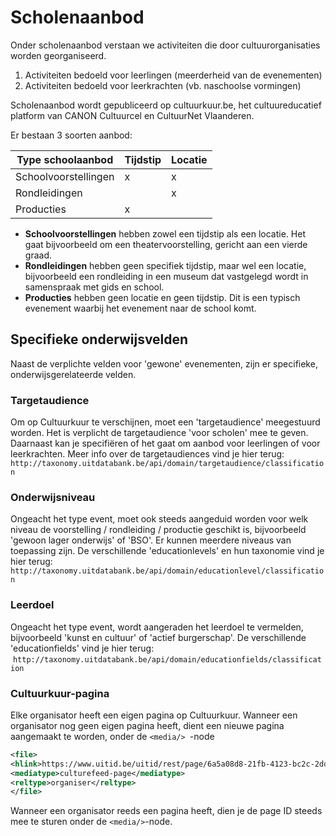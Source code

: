 ---
---

# Scholenaanbod

Onder scholenaanbod verstaan we activiteiten die door cultuurorganisaties worden georganiseerd.
1. Activiteiten bedoeld voor leerlingen (meerderheid van de evenementen)
2. Activiteiten bedoeld voor leerkrachten (vb. naschoolse vormingen)

Scholenaanbod wordt gepubliceerd op cultuurkuur.be, het cultuureducatief platform van CANON Cultuurcel en CultuurNet Vlaanderen. 

Er bestaan 3 soorten aanbod:

| Type schoolaanbod | Tijdstip | Locatie | 
| -- | -- | -- |
| Schoolvoorstellingen | x | x | 
| Rondleidingen |  | x | 
| Producties  | x |  | 

- **Schoolvoorstellingen** hebben zowel een tijdstip als een locatie. Het gaat bijvoorbeeld om een theatervoorstelling, gericht aan een vierde graad.
- **Rondleidingen** hebben geen specifiek tijdstip, maar wel een locatie, bijvoorbeeld een rondleiding in een museum dat vastgelegd wordt in samenspraak met gids en school.
- **Producties** hebben geen locatie en geen tijdstip. Dit is een typisch evenement waarbij het evenement naar de school komt. 

## Specifieke onderwijsvelden

Naast de verplichte velden voor 'gewone' evenementen, zijn er specifieke, onderwijsgerelateerde velden.

### Targetaudience

Om op Cultuurkuur te verschijnen, moet een 'targetaudience' meegestuurd worden. Het is verplicht de targetaudience 'voor scholen' mee te geven. Daarnaast kan je specifiëren of het gaat om aanbod voor leerlingen of voor leerkrachten.
Meer info over de targetaudiences vind je hier terug: ```http://taxonomy.uitdatabank.be/api/domain/targetaudience/classification```

### Onderwijsniveau

Ongeacht het type event, moet ook steeds aangeduid worden voor welk niveau de voorstelling / rondleiding / productie geschikt is, bijvoorbeeld 'gewoon lager onderwijs' of 'BSO'. Er kunnen meerdere niveaus van toepassing zijn. 
De verschillende 'educationlevels' en hun taxonomie vind je hier terug: ```http://taxonomy.uitdatabank.be/api/domain/educationlevel/classification```

### Leerdoel

Ongeacht het type event, wordt aangeraden het leerdoel te vermelden, bijvoorbeeld 'kunst en cultuur' of 'actief burgerschap'.
De verschillende 'educationfields' vind je hier terug:  ```http://taxonomy.uitdatabank.be/api/domain/educationfields/classification```

### Cultuurkuur-pagina

Elke organisator heeft een eigen pagina op Cultuurkuur. 
Wanneer een organisator nog geen eigen pagina heeft, dient een nieuwe pagina aangemaakt te worden, onder de ```<media/> ```-node

~~~ xml
<file>
<hlink>https://www.uitid.be/uitid/rest/page/6a5a08d8-21fb-4123-bc2c-2dd39f16fb6d</hlink>
<mediatype>culturefeed-page</mediatype>
<reltype>organiser</reltype>
</file>
~~~

Wanneer een organisator reeds een pagina heeft, dien je de page ID steeds mee te sturen onder de ```<media/>```-node.

